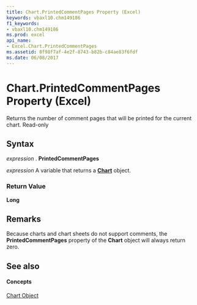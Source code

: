 ```yaml
---
title: Chart.PrintedCommentPages Property (Excel)
keywords: vbaxl10.chm149186
f1_keywords:
- vbaxl10.chm149186
ms.prod: excel
api_name:
- Excel.Chart.PrintedCommentPages
ms.assetid: 8f98f7af-4e2f-8743-b82b-c84ae83f6fdf
ms.date: 06/08/2017
---
```



# Chart.PrintedCommentPages Property (Excel)

Returns the number of comment pages that will be printed for the current chart. Read-only


## Syntax

 _expression_ . **PrintedCommentPages**

 _expression_ A variable that returns a **[Chart](chart-object-excel.md)** object.


### Return Value

 **Long**


## Remarks

Because charts and chart sheets do not support comments, the **PrintedCommentPages** property of the **Chart** object will always return zero.


## See also


#### Concepts


[Chart Object](chart-object-excel.md)


